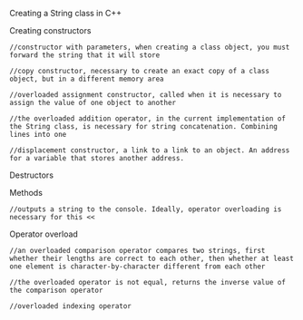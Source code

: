 Creating a String class in C++

Creating constructors

    //constructor with parameters, when creating a class object, you must forward the string that it will store

    //copy constructor, necessary to create an exact copy of a class object, but in a different memory area

    //overloaded assignment constructor, called when it is necessary to assign the value of one object to another

    //the overloaded addition operator, in the current implementation of the String class, is necessary for string concatenation. Combining lines into one

    //displacement constructor, a link to a link to an object. An address for a variable that stores another address.

Destructors 

Methods 

    //outputs a string to the console. Ideally, operator overloading is necessary for this <<

Operator overload 

    //an overloaded comparison operator compares two strings, first whether their lengths are correct to each other, then whether at least one element is character-by-character different from each other

    //the overloaded operator is not equal, returns the inverse value of the comparison operator

    //overloaded indexing operator 

